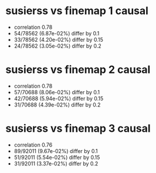 # susierss vs finemap  1 causal

- correlation 0.78
- 54/78562 (6.87e-02%) differ by 0.1
- 33/78562 (4.20e-02%) differ by 0.15
- 24/78562 (3.05e-02%) differ by 0.2


# susierss vs finemap  2 causal

- correlation 0.78
- 57/70688 (8.06e-02%) differ by 0.1
- 42/70688 (5.94e-02%) differ by 0.15
- 31/70688 (4.39e-02%) differ by 0.2


# susierss vs finemap  3 causal

- correlation 0.76
- 89/92011 (9.67e-02%) differ by 0.1
- 51/92011 (5.54e-02%) differ by 0.15
- 31/92011 (3.37e-02%) differ by 0.2


